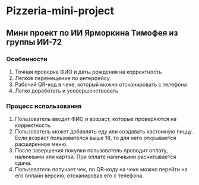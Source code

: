 # Pizzeria-mini-project
## Мини проект по ИИ Ярморкина Тимофея из группы ИИ-72
### Особенности
1. Точная проверка ФИО и даты рождения на корректность
2. Лёгкое перемещение по интерфейсу
3. Рабочий QR-код в чеке, который можно отсканировать с телефона
4. Легко доработать и усовершенствовать  
### Процесс использования
1. Пользователь вводит ФИО и возраст, которые проверяются на корректность.
2. Пользователь может добавлять еду или создавать кастомную пиццу. Если возраст пользователся выше 18, то для него открывается расширенное меню.
3. После завершения покупки пользователь проводит оплату, наличными или картой. При оплате наличными расчитывается сдача.
4. Пользователь получает чек, по QR-коду на чеке можно перейти на его онлайн версию, отсканировав его с телефона.
